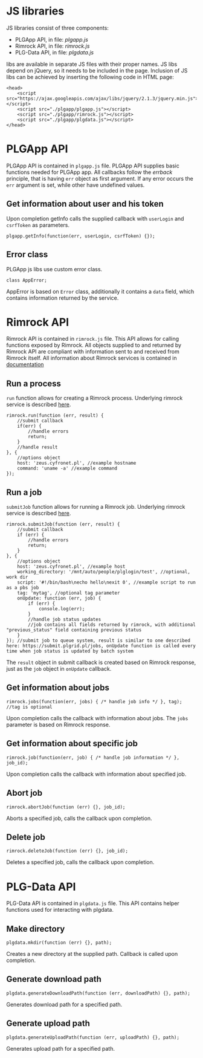 # JS libraries

JS libraries consist of three components:

 * PLGApp API, in file: *plgapp.js*
 * Rimrock API, in file: *rimrock.js*
 * PLG-Data API, in file: *plgdata.js*

libs are available in separate JS files with their proper names. JS libs depend on jQuery,
so it needs to be included in the page. Inclusion of JS libs can be achieved by inserting
the following code in HTML page:

```
<head>
    <script src="https://ajax.googleapis.com/ajax/libs/jquery/2.1.3/jquery.min.js"></script>
    <script src="./plgapp/plgapp.js"></script>
    <script src="./plgapp/rimrock.js"></script>
    <script src="./plgapp/plgdata.js"></script>
</head>
```

# PLGApp API

PLGApp API is contained in `plgapp.js` file. PLGApp API supplies
basic functions needed for PLGApp app. All callbacks follow the
*errback* principle, that is having `err` object as first
argument. If any error occurs the `err` argument is set, while
other have undefined values.

## Get information about user and his token

Upon completion getInfo calls the supplied callback with `userLogin`
and `csrfToken` as parameters.

```
plgapp.getInfo(function(err, userLogin, csrfToken) {});
```

## Error class

PLGApp js libs use custom error class.

```
class AppError;
```

AppError is based on `Error` class, additionally it contains a `data`
field, which contains information returned by the service.

# Rimrock API

Rimrock API is contained in `rimrock.js` file. This API allows for
calling functions exposed by Rimrock. All objects supplied to and returned
by Rimrock API are compliant with information sent to and received
from Rimrock itself. All information about Rimrock services is contained in
[documentation](https://submit.plgrid.pl/processes)

## Run a process

`run` function allows for creating a Rimrock process. Underlying rimrock
service is described [here](https://submit.plgrid.pl/processes).

```
rimrock.run(function (err, result) {
    //submit callback
    if(err) {
        //handle errors
        return;
    }
    //handle result
}, {
    //options object
    host: 'zeus.cyfronet.pl', //example hostname
    command: 'uname -a' //example command
});
```



## Run a job

`submitJob` function allows for running a Rimrock job. Underlying rimrock
service is described [here](https://submit.plgrid.pl/jobs).

```
rimrock.submitJob(function (err, result) {
    //submit callback
    if (err) {
        //handle errors
        return;
    }
}, {
    //options object
    host: 'zeus.cyfronet.pl', //example host
    working_directory: '/mnt/auto/people/plglogin/test', //optional, work dir
    script: '#!/bin/bash\necho hello\nexit 0', //example script to run as a pbs job
    tag: 'mytag', //optional tag parameter
    onUpdate: function (err, job) {
        if (err) {
            console.log(err);
        }
        //handle job status updates
        //job contains all fields returned by rimrock, with additional "previous_status" field containing previous status
    }
}); //submit job to queue system, result is similar to one described here: https://submit.plgrid.pl/jobs, onUpdate function is called every time when job status is updated by batch system
```

The `result` object in submit callback is created based on Rimrock response, just as the `job` object in `onUpdate` callback.

## Get information about jobs

```
rimrock.jobs(function(err, jobs) { /* handle job info */ }, tag); //tag is optional
```

Upon completion calls the callback with information about jobs. The `jobs` parameter is based on Rimrock response.

## Get information about specific job

```
rimrock.job(function(err, job) { /* handle job information */ }, job_id);
```

Upon completion calls the callback with information about specified job.

## Abort job

```
rimrock.abortJob(function (err) {}, job_id);
```

Aborts a specified job, calls the callback upon completion.

## Delete job

```
rimrock.deleteJob(function (err) {}, job_id);
```

Deletes a specified job, calls the callback upon completion.

# PLG-Data API

PLG-Data API is contained in `plgdata.js` file. This API contains
helper functions used for interacting with plgdata.

## Make directory

```
plgdata.mkdir(function (err) {}, path);
```

Creates a new directory at the supplied path. Callback is called upon completion.

## Generate download path

```
plgdata.generateDownloadPath(function (err, downloadPath) {}, path);
```

Generates download path for a specified path.

## Generate upload path

```
plgdata.generateUploadPath(function (err, uploadPath) {}, path);
```

Generates upload path for a specified path.
